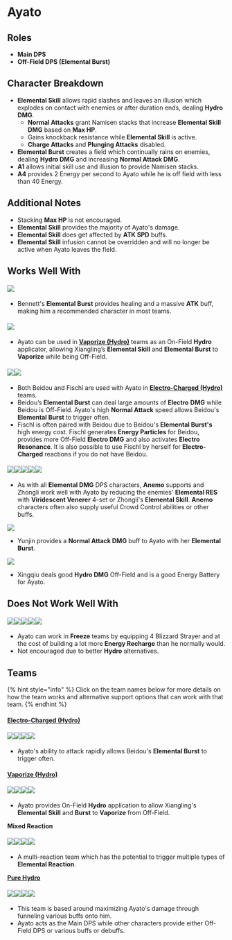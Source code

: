 # Ayato

## Roles

* **Main DPS**
* **Off-Field DPS (Elemental Burst)**

## Character Breakdown

* **Elemental Skill** allows rapid slashes and leaves an illusion which explodes on contact with enemies or after duration ends, dealing **Hydro DMG**.
  * **Normal Attacks** grant Namisen stacks that increase **Elemental Skill** **DMG** based on **Max HP**.&#x20;
  * Gains knockback resistance while **Elemental Skill** is active.
  * **Charge Attacks** and **Plunging Attacks** disabled.
* **Elemental Burst** creates a field which continually rains on enemies, dealing **Hydro DMG** and increasing **Normal Attack DMG**.&#x20;
* **A1** allows initial skill use and illusion to provide Namisen stacks.
* **A4** provides 2 Energy per second to Ayato while he is off field with less than 40 Energy.

## **Additional Notes**

* Stacking **Max HP** is not encouraged.
* **Elemental Skill** provides the majority of Ayato's damage.
* **Elemental Skill** does get affected by **ATK SPD** buffs.
* **Elemental Skill** infusion cannot be overridden and will no longer be active when Ayato leaves the field.

## Works Well With

#### ![](../../.gitbook/assets/ui\_avataricon\_bennett.png)

* Bennett's **Elemental Burst** provides healing and a massive **ATK** buff, making him a recommended character in most teams.

#### ![](../../.gitbook/assets/ui\_avataricon\_xiangling.png)

* Ayato can be used in [**Vaporize (Hydro)**](../../teams/vaporize.md) teams as an On-Field **Hydro** applicator, allowing Xiangling’s **Elemental Skill** and **Elemental Burst** to **Vaporize** while being Off-Field.

#### ![](../../.gitbook/assets/ui\_avataricon\_beidou.png)![](../../.gitbook/assets/ui\_avataricon\_fischl.png)

* Both Beidou and Fischl are used with Ayato in [**Electro-Charged (Hydro)**](../../teams/electro-charged-hydro.md) teams.
* Beidou’s **Elemental Burst** can deal large amounts of **Electro** **DMG** while Beidou is Off-Field. Ayato's high **Normal Attack** speed allows Beidou's **Elemental Burst** to trigger often.
* Fischl is often paired with Beidou due to Beidou's **Elemental Burst's** high energy cost. Fischl generates **Energy Particles** for Beidou, provides more Off-Field **Electro DMG** and also activates **Electro Resonance**. It is also possible to use Fischl by herself for **Electro-Charged** reactions if you do not have Beidou.

#### ![](../../.gitbook/assets/ui\_avataricon\_kazuha.png)![](../../.gitbook/assets/ui\_avataricon\_sucrose.png)![](../../.gitbook/assets/ui\_avataricon\_venti.png)![](../../.gitbook/assets/ui\_avataricon\_jean.png)![](../../.gitbook/assets/ui\_avataricon\_zhongli.png)

* As with all **Elemental DMG** DPS characters, **Anemo** supports and Zhongli work well with Ayato by reducing the enemies' **Elemental RES** with **Viridescent Venerer** 4-set or Zhongli's **Elemental Skill**. **Anemo** characters often also supply useful Crowd Control abilities or other buffs.

![](../../.gitbook/assets/ui\_avataricon\_yunjin.png)

* Yunjin provides a **Normal Attack DMG** buff to Ayato with her **Elemental Burst**.

![](../../.gitbook/assets/ui\_avataricon\_xingqiu.png)

* Xingqiu deals good **Hydro DMG** Off-Field and is a good Energy Battery for Ayato.

## **Does Not Work Well With**

#### ![](../../.gitbook/assets/ui\_avataricon\_ayaka.png)![](../../.gitbook/assets/ui\_avataricon\_ganyu.png)![](../../.gitbook/assets/ui\_avataricon\_chongyun.png)![](../../.gitbook/assets/ui\_avataricon\_kaeya.png)![](../../.gitbook/assets/ui\_avataricon\_rosaria.png)

* Ayato can work in **Freeze** teams by equipping 4 Blizzard Strayer and at the cost of building a lot more **Energy Recharge** than he normally would.
* Not encouraged due to better **Hydro** alternatives.

## **Teams**

{% hint style="info" %}
Click on the team names below for more details on how the team works and alternative support options that can work with that team.
{% endhint %}

#### [Electro-Charged (Hydro)](../../teams/electro-charged-hydro.md)

#### ![](../../.gitbook/assets/ui\_avataricon\_ayato.png)![](../../.gitbook/assets/ui\_avataricon\_beidou.png)![](../../.gitbook/assets/ui\_avataricon\_fischl.png)![](../../.gitbook/assets/ui\_avataricon\_bennett.png)

* Ayato's ability to attack rapidly allows Beidou's **Elemental Burst** to trigger often.

#### [Vaporize (Hydro)](../../teams/vaporize.md)

#### ![](../../.gitbook/assets/ui\_avataricon\_ayato.png)![](../../.gitbook/assets/ui\_avataricon\_xiangling.png)![](../../.gitbook/assets/ui\_avataricon\_sucrose.png)![](../../.gitbook/assets/ui\_avataricon\_bennett.png)

* Ayato provides On-Field **Hydro** application to allow Xiangling's **Elemental Skill** and **Burst** to **Vaporize** from Off-Field.

**Mixed Reaction**

#### ![](../../.gitbook/assets/ui\_avataricon\_ayato.png)![](../../.gitbook/assets/ui\_avataricon\_fischl.png)![](../../.gitbook/assets/ui\_avataricon\_kazuha.png)![](../../.gitbook/assets/ui\_avataricon\_bennett.png)

* A multi-reaction team which has the potential to trigger multiple types of **Elemental Reaction**.

****[**Pure Hydro**](../../teams/pure-hydro.md)****

#### ![](../../.gitbook/assets/ui\_avataricon\_ayato.png)![](../../.gitbook/assets/ui\_avataricon\_xingqiu.png)![](../../.gitbook/assets/ui\_avataricon\_kazuha.png)![](../../.gitbook/assets/ui\_avataricon\_yunjin.png)

* This team is based around maximizing Ayato's damage through funneling various buffs onto him.&#x20;
* Ayato acts as the Main DPS while other characters provide either Off-Field DPS or various buffs or debuffs.
